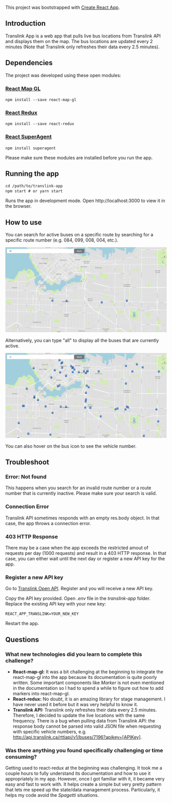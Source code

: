 This project was bootstrapped with [Create React App](https://github.com/facebookincubator/create-react-app).

## Introduction
Translink App is a web app that pulls live bus locations from Translink API and displays them on the map. The bus locations are updated every 2 minutes (Note that Translink only refreshes their data every 2.5 minutes).

## Dependencies
The project was developed using these open modules: 

### [React Map GL](https://github.com/uber/react-map-gl)
```
npm install --save react-map-gl
```
### [React Redux](https://github.com/reactjs/react-redux)
```
npm install --save react-redux
```
### [React SuperAgent](https://visionmedia.github.io/superagent/)
```
npm install superagent
```

Please make sure these modules are installed before you run the app.

## Running the app
```
cd /path/to/translink-app
npm start # or yarn start
```
Runs the app in development mode.
Open http://localhost:3000 to view it in the browser.

## How to use
You can search for active buses on a specific route by searching for a specific route number (e.g. 084, 099, 008, 004, etc.).

![alt text](eg1.jpg?raw=true)

Alternatively, you can type "all" to display all the buses that are currently active. 

![alt text](eg2.jpg?raw=true)

You can also hover on the bus icon to see the vehicle number.

## Troubleshoot

### Error: Not found

This happens when you search for an invalid route number or a route number that is currently inactive. Please make sure your search is valid.

### Connection Error

Translink API sometimes responds with an empty res.body object. In that case, the app throws a connection error. 

### 403 HTTP Response

There may be a case when the app exceeds the restricted amout of requests per day (1000 requests) and result in a 403 HTTP response. In that case, you can either wait until the next day or register a new API key for the app. 

### Register a new API key 
Go to [Translink Open API](https://developer.translink.ca/). Register and you will receive a new API key.

Copy the API key provided. Open _.env_ file in the _translink-app_ folder. Replace the existing API key with your new key:
```
REACT_APP_TRANSLINK=YOUR_NEW_KEY
```

Restart the app.


## Questions 

### What new technologies did you learn to complete this challenge?
* **React-map-gl:** It was a bit challenging at the beginning to integrate the react-map-gl into the app because its documentation is quite poorly written. Some important components like _Marker_ is not even mentioned in the documentation so I had to spend a while to figure out how to add markers into react-map-gl.
* **React-redux:**  No doubt, it is an amazing library for stage management. I have never used it before but it was very helpful to know it.
* **Translink API:** Translink only refreshes their data every 2.5 minutes. Therefore, I decided to update the live locations with the same frequency. There is a bug when pulling data from Translink API: the response body cannot be parsed into valid JSON file when requesting with specific vehicle numbers, e.g. http://api.translink.ca/rttiapi/v1/buses/7196?apikey=[APIKey].

### Was there anything you found specifically challenging or time consuming?
Getting used to react-redux at the beginning was challenging. It took me a couple hours to fully understand its documentation and how to use it appropriately in my app. However, once I got familiar with it, it became very easy and fast to work with. It helps create a simple but very pretty pattern that lets me speed up the state/data management process. Particularly, it helps my code avoid the _Spagetti_ situations.


